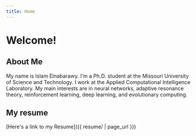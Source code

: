 ```yaml
---
title: Home
---
```


# Welcome!

## About Me

My name is Islam Elnabarawy. I'm a Ph.D. student at the Missouri University of Science and Technology. I work at the Applied Computational Intelligence Laboratory. My main interests are in neural networks, adaptive resonance theory, reinforcement learning, deep learning, and evolutionary computing.

## My resume

[Here's a link to my Resume]({{ resume/ | page_url }})
